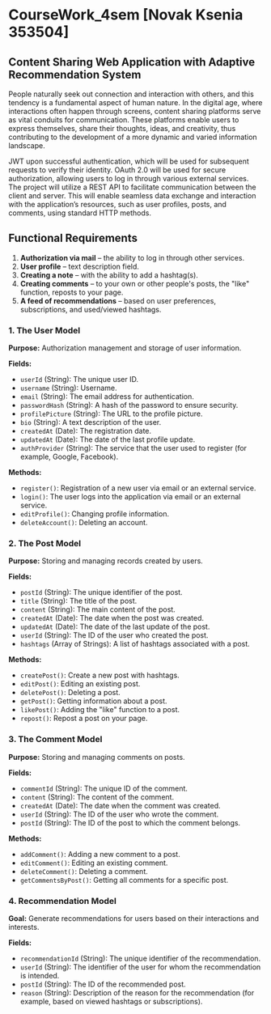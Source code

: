 # CourseWork_4sem [Novak Ksenia 353504]

## Content Sharing Web Application with Adaptive Recommendation System

People naturally seek out connection and interaction with others, and this tendency is a fundamental aspect of human nature. In the digital age, where interactions often happen through screens, content sharing platforms serve as vital conduits for communication. These platforms enable users to express themselves, share their thoughts, ideas, and creativity, thus contributing to the development of a more dynamic and varied information landscape.

JWT upon successful authentication, which will be used for subsequent requests to verify their identity. OAuth 2.0 will be used for secure authorization, allowing users to log in through various external services. The project will utilize a REST API to facilitate communication between the client and server. This will enable seamless data exchange and interaction with the application’s resources, such as user profiles, posts, and comments, using standard HTTP methods.


## Functional Requirements

1. **Authorization via mail** – the ability to log in through other services.
2. **User profile** – text description field.
3. **Creating a note** – with the ability to add a hashtag(s).
4. **Creating comments** – to your own or other people's posts, the "like" function, reposts to your page.
5. **A feed of recommendations** – based on user preferences, subscriptions, and used/viewed hashtags.


### 1. The User Model

**Purpose:** Authorization management and storage of user information.

**Fields:**
- `userId` (String): The unique user ID.
- `username` (String): Username.
- `email` (String): The email address for authentication.
- `passwordHash` (String): A hash of the password to ensure security.
- `profilePicture` (String): The URL to the profile picture.
- `bio` (String): A text description of the user.
- `createdAt` (Date): The registration date.
- `updatedAt` (Date): The date of the last profile update.
- `authProvider` (String): The service that the user used to register (for example, Google, Facebook).

**Methods:**
- `register()`: Registration of a new user via email or an external service.
- `login()`: The user logs into the application via email or an external service.
- `editProfile()`: Changing profile information.
- `deleteAccount()`: Deleting an account.

### 2. The Post Model

**Purpose:** Storing and managing records created by users.

**Fields:**
- `postId` (String): The unique identifier of the post.
- `title` (String): The title of the post.
- `content` (String): The main content of the post.
- `createdAt` (Date): The date when the post was created.
- `updatedAt` (Date): The date of the last update of the post.
- `userId` (String): The ID of the user who created the post.
- `hashtags` (Array of Strings): A list of hashtags associated with a post.

**Methods:**
- `createPost()`: Create a new post with hashtags.
- `editPost()`: Editing an existing post.
- `deletePost()`: Deleting a post.
- `getPost()`: Getting information about a post.
- `likePost()`: Adding the "like" function to a post.
- `repost()`: Repost a post on your page.

### 3. The Comment Model

**Purpose:** Storing and managing comments on posts.

**Fields:**
- `commentId` (String): The unique ID of the comment.
- `content` (String): The content of the comment.
- `createdAt` (Date): The date when the comment was created.
- `userId` (String): The ID of the user who wrote the comment.
- `postId` (String): The ID of the post to which the comment belongs.

**Methods:**
- `addComment()`: Adding a new comment to a post.
- `editComment()`: Editing an existing comment.
- `deleteComment()`: Deleting a comment.
- `getCommentsByPost()`: Getting all comments for a specific post.

### 4. Recommendation Model

**Goal:** Generate recommendations for users based on their interactions and interests.

**Fields:**
- `recommendationId` (String): The unique identifier of the recommendation.
- `userId` (String): The identifier of the user for whom the recommendation is intended.
- `postId` (String): The ID of the recommended post.
- `reason` (String): Description of the reason for the recommendation (for example, based on viewed hashtags or subscriptions).
